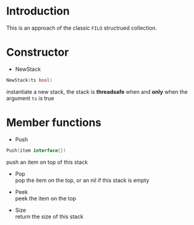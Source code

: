 # Introduction

This is an approach of the classic `FILO` structrued collection.

# Constructor
* NewStack
```go
NewStack(ts bool)
```
instantiate a new stack, the stack is **threadsafe** when and **only** when the argument `ts` is true

# Member functions

* Push
```go
Push(item interface{})
```
push an item on top of this stack

* Pop  
pop the item on the top, or an nil if this stack is empty

* Peek  
peek the item on the top

* Size  
return the size of this stack
